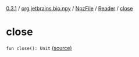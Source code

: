 [0.3.1](../../../index.md) / [org.jetbrains.bio.npy](../../index.md) / [NpzFile](../index.md) / [Reader](index.md) / [close](.)

# close

`fun close(): Unit` [(source)](https://github.com/JetBrains-Research/npy/blob/0.3.1/src/main/kotlin/org/jetbrains/bio/npy/Npz.kt#L85)